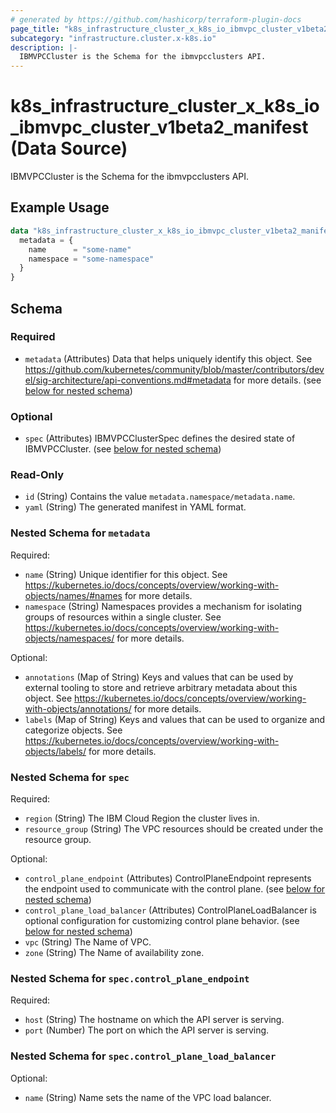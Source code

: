 ```yaml
---
# generated by https://github.com/hashicorp/terraform-plugin-docs
page_title: "k8s_infrastructure_cluster_x_k8s_io_ibmvpc_cluster_v1beta2_manifest Data Source - terraform-provider-k8s"
subcategory: "infrastructure.cluster.x-k8s.io"
description: |-
  IBMVPCCluster is the Schema for the ibmvpcclusters API.
---
```


# k8s_infrastructure_cluster_x_k8s_io_ibmvpc_cluster_v1beta2_manifest (Data Source)

IBMVPCCluster is the Schema for the ibmvpcclusters API.

## Example Usage

```terraform
data "k8s_infrastructure_cluster_x_k8s_io_ibmvpc_cluster_v1beta2_manifest" "example" {
  metadata = {
    name      = "some-name"
    namespace = "some-namespace"
  }
}
```

<!-- schema generated by tfplugindocs -->
## Schema

### Required

- `metadata` (Attributes) Data that helps uniquely identify this object. See https://github.com/kubernetes/community/blob/master/contributors/devel/sig-architecture/api-conventions.md#metadata for more details. (see [below for nested schema](#nestedatt--metadata))

### Optional

- `spec` (Attributes) IBMVPCClusterSpec defines the desired state of IBMVPCCluster. (see [below for nested schema](#nestedatt--spec))

### Read-Only

- `id` (String) Contains the value `metadata.namespace/metadata.name`.
- `yaml` (String) The generated manifest in YAML format.

<a id="nestedatt--metadata"></a>
### Nested Schema for `metadata`

Required:

- `name` (String) Unique identifier for this object. See https://kubernetes.io/docs/concepts/overview/working-with-objects/names/#names for more details.
- `namespace` (String) Namespaces provides a mechanism for isolating groups of resources within a single cluster. See https://kubernetes.io/docs/concepts/overview/working-with-objects/namespaces/ for more details.

Optional:

- `annotations` (Map of String) Keys and values that can be used by external tooling to store and retrieve arbitrary metadata about this object. See https://kubernetes.io/docs/concepts/overview/working-with-objects/annotations/ for more details.
- `labels` (Map of String) Keys and values that can be used to organize and categorize objects. See https://kubernetes.io/docs/concepts/overview/working-with-objects/labels/ for more details.


<a id="nestedatt--spec"></a>
### Nested Schema for `spec`

Required:

- `region` (String) The IBM Cloud Region the cluster lives in.
- `resource_group` (String) The VPC resources should be created under the resource group.

Optional:

- `control_plane_endpoint` (Attributes) ControlPlaneEndpoint represents the endpoint used to communicate with the control plane. (see [below for nested schema](#nestedatt--spec--control_plane_endpoint))
- `control_plane_load_balancer` (Attributes) ControlPlaneLoadBalancer is optional configuration for customizing control plane behavior. (see [below for nested schema](#nestedatt--spec--control_plane_load_balancer))
- `vpc` (String) The Name of VPC.
- `zone` (String) The Name of availability zone.

<a id="nestedatt--spec--control_plane_endpoint"></a>
### Nested Schema for `spec.control_plane_endpoint`

Required:

- `host` (String) The hostname on which the API server is serving.
- `port` (Number) The port on which the API server is serving.


<a id="nestedatt--spec--control_plane_load_balancer"></a>
### Nested Schema for `spec.control_plane_load_balancer`

Optional:

- `name` (String) Name sets the name of the VPC load balancer.
